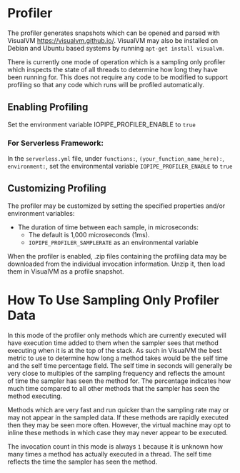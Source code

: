# Profiler

The profiler generates snapshots which can be opened and parsed with
VisualVM <https://visualvm.github.io/>. VisualVM may also be installed on
Debian and Ubuntu based systems by running `apt-get install visualvm`.

There is currently one mode of operation which is a sampling only profiler
which inspects the state of all threads to determine how long they have been
running for. This does not require any code to be modified to support profiling
so that any code which runs will be profiled automatically.

## Enabling Profiling

Set the environment variable IOPIPE_PROFILER_ENABLE to `true`

### For Serverless Framework:

In the `serverless.yml` file, under `functions:`, `(your_function_name_here):`, `environment:`, set the environmental variable `IOPIPE_PROFILER_ENABLE` to `true`

## Customizing Profiling

The profiler may be customized by setting the specified properties and/or
environment variables:

 * The duration of time between each sample, in microseconds:
   * The default is 1,000 microseconds (1ms).
   * `IOPIPE_PROFILER_SAMPLERATE` as an environmental variable

When the profiler is enabled, .zip files containing the profiling data may be downloaded from the individual
invocation information. Unzip it, then load them in VisualVM as a profile snapshot.

# How To Use Sampling Only Profiler Data

In this mode of the profiler only methods which are currently executed will
have execution time added to them when the sampler sees that method
executing when it is at the top of the stack. As such in VisualVM the best
metric to use to determine how long a method takes would be the self time and
the self time percentage field. The self time in seconds will generally be very
close to multiples of the sampling frequency and reflects the amount of time
the sampler has seen the method for. The percentage indicates how much time
compared to all other methods that the sampler has seen the method executing.

Methods which are very fast and run quicker than the sampling rate may or may
not appear in the sampled data. If these methods are rapidly executed
then they may be seen more often. However, the virtual machine may opt to
inline these methods in which case they may never appear to be executed.

The invocation count in this mode is always `1` because it is unknown how many
times a method has actually executed in a thread. The self time reflects the
time the sampler has seen the method.

